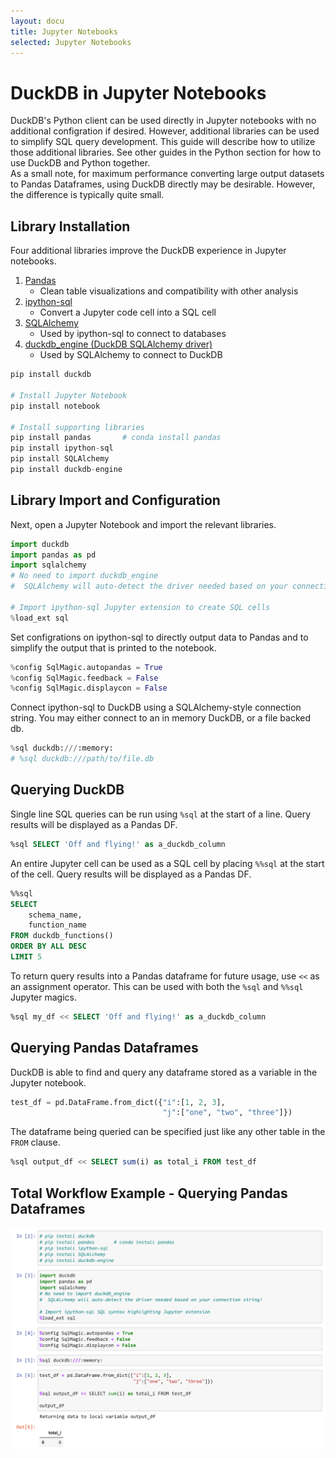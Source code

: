 ```yaml
---
layout: docu
title: Jupyter Notebooks
selected: Jupyter Notebooks
---
```


# DuckDB in Jupyter Notebooks
DuckDB's Python client can be used directly in Jupyter notebooks with no additional configration if desired. 
However, additional libraries can be used to simplify SQL query development. 
This guide will describe how to utilize those additional libraries. 
See other guides in the Python section for how to use DuckDB and Python together.  
As a small note, for maximum performance converting large output datasets to Pandas Dataframes, using DuckDB directly may be desirable. However, the difference is typically quite small.  

## Library Installation
Four additional libraries improve the DuckDB experience in Jupyter notebooks. 
1. [Pandas](https://github.com/pandas-dev/pandas)
    * Clean table visualizations and compatibility with other analysis
2. [ipython-sql](https://github.com/catherinedevlin/ipython-sql)
    * Convert a Jupyter code cell into a SQL cell
3. [SQLAlchemy](https://github.com/sqlalchemy/sqlalchemy)
    * Used by ipython-sql to connect to databases
4. [duckdb_engine (DuckDB SQLAlchemy driver)](https://github.com/Mause/duckdb_engine)
    * Used by SQLAlchemy to connect to DuckDB

```python
pip install duckdb

# Install Jupyter Notebook
pip install notebook

# Install supporting libraries
pip install pandas       # conda install pandas
pip install ipython-sql 
pip install SQLAlchemy
pip install duckdb-engine
```

## Library Import and Configuration
Next, open a Jupyter Notebook and import the relevant libraries. 
```python
import duckdb
import pandas as pd
import sqlalchemy
# No need to import duckdb_engine
#  SQLAlchemy will auto-detect the driver needed based on your connection string!

# Import ipython-sql Jupyter extension to create SQL cells
%load_ext sql
```

Set configrations on ipython-sql to directly output data to Pandas and to simplify the output that is printed to the notebook.  
```python
%config SqlMagic.autopandas = True
%config SqlMagic.feedback = False
%config SqlMagic.displaycon = False
```

Connect ipython-sql to DuckDB using a SQLAlchemy-style connection string. 
You may either connect to an in memory DuckDB, or a file backed db.
```python
%sql duckdb:///:memory:
# %sql duckdb:///path/to/file.db
```

## Querying DuckDB
Single line SQL queries can be run using `%sql` at the start of a line. Query results will be displayed as a Pandas DF.
```sql
%sql SELECT 'Off and flying!' as a_duckdb_column
```
An entire Jupyter cell can be used as a SQL cell by placing `%%sql` at the start of the cell. Query results will be displayed as a Pandas DF.
```sql
%%sql
SELECT
    schema_name,
    function_name
FROM duckdb_functions()
ORDER BY ALL DESC
LIMIT 5
```

To return query results into a Pandas dataframe for future usage, use `<<` as an assignment operator.
This can be used with both the `%sql` and `%%sql` Jupyter magics.
```sql
%sql my_df << SELECT 'Off and flying!' as a_duckdb_column
```

## Querying Pandas Dataframes
DuckDB is able to find and query any dataframe stored as a variable in the Jupyter notebook.
```python
test_df = pd.DataFrame.from_dict({"i":[1, 2, 3],
                                  "j":["one", "two", "three"]})
```
The dataframe being queried can be specified just like any other table in the `FROM` clause.  
```sql
%sql output_df << SELECT sum(i) as total_i FROM test_df
```

## Total Workflow Example - Querying Pandas Dataframes
<img src="/images/guides/jupyter_querying_pandas_dfs.png" alt="Total Jupyter Workflow" title="Total Jupyter Workflow"/>
